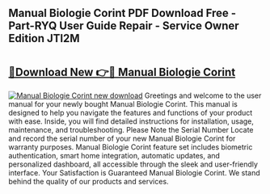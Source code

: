## Manual Biologie Corint PDF Download Free - Part-RYQ User Guide Repair - Service Owner Edition JTl2M

# <h2><a href="http://cf17357.oget.top/?id=Manual+Biologie+Corint">🔗Download New 👉🔴 Manual Biologie Corint</a></h2>

[![Manual Biologie Corint new download](https://i.imgur.com/5g1atiW.png)](http://cf17357.oget.top/?id=Manual+Biologie+Corint)
Greetings and welcome to the user manual for your newly bought Manual Biologie Corint. This manual is designed to help you navigate the features and functions of your product with ease. Inside, you will find detailed instructions for installation, usage, maintenance, and troubleshooting. Please Note the Serial Number Locate and record the serial number of your new Manual Biologie Corint for warranty purposes. Manual Biologie Corint feature set includes biometric authentication, smart home integration, automatic updates, and personalized dashboard, all accessible through the sleek and user-friendly interface. Your Satisfaction is Guaranteed Manual Biologie Corint. We stand behind the quality of our products and services.
